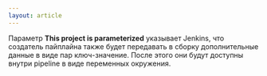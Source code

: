 ```yaml
---
layout: article
---
```

Параметр **This project is parameterized** указывает Jenkins, что создатель пайплайна также будет передавать в сборку дополнительные данные в виде пар ключ-значение.  После этого они будут доступны внутри pipeline в виде переменных окружения.
